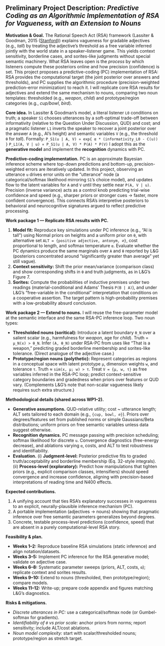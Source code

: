 ## Preliminary Project Description: *Predictive Coding as an Algorithmic Implementation of RSA for Vagueness, with an Extension to Nouns*

**Motivation & Goal.**
The Rational Speech Act (RSA) framework (Lassiter & Goodman, 2015 ([Stanford][1])) explains vagueness for gradable adjectives (e.g., *tall*) by treating the adjective’s threshold as a free variable inferred jointly with the world state in a speaker–listener game. This yields context sensitivity, borderline cases, and sorites-like judgments without special semantic machinery. What RSA leaves open is the *process* by which listeners compute these posteriors online and how precision (confidence) is set. This project proposes a predictive-coding (PC) implementation of RSA: RSA provides the computational target (the joint posterior over answers and thresholds), and PC supplies the algorithmic procedure (precision-weighted prediction-error minimization) to reach it. I will replicate core RSA results for adjectives and extend the same mechanism to nouns, comparing two noun templates: thresholded (e.g., *weapon*, *child*) and prototype/region categories (e.g., *cup/bowl*, *bird*).

**Core idea.**
In Lassiter & Goodman’s model, a literal listener `L0` conditions on truth; a speaker `S1` chooses utterances by a soft-optimal trade-off between informativity (relative to the Question Under Discussion, QUD) and cost; and a pragmatic listener `L1` inverts the speaker to recover a joint posterior over the answer `A` (e.g., Al’s height) and semantic variables `V` (e.g., the threshold `θ` for *tall*). Formally:
`P_S1(u | A, V) ∝ exp{ α * (informativity_L0 - C(u)) }`
`P_L1(A, V | u) ∝ P_S1(u | A, V) * P(A) * P(V)`
I adopt this as the **generative model** and implement the **recognition** dynamics with PC.

**Predictive-coding implementation.**
PC is an approximate Bayesian inference scheme where top-down predictions and bottom-up, precision-weighted errors are iteratively updated. In this project, observing an utterance `u` drives error units on the “utterance” node (a categorical/softmax likelihood mirroring `S1`’s choice model), and updates flow to the latent variables for `A` and `V` until they settle near `P(A, V | u)`. Precision (inverse variance) acts as a control knob predicting trial-wise confidence and speed (e.g., sharper priors or stronger cues → faster, more confident convergence). This connects RSA’s interpretive posteriors to behavioral and neurocognitive signatures argued to reflect predictive processing.

**Work package 1 — Replicate RSA results with PC.**

1. **Model fit:** Reproduce key simulations under PC inference (e.g., “Al is tall”) using Normal priors on heights and a uniform prior on `θ`, with alternative set `ALT = {positive adjective, antonym, ∅}`, cost proportional to length, and softmax temperature `α`. Evaluate whether the PC dynamics produce the same marginals over `A` and `θ` reported by L&G (posteriors concentrated around “significantly greater than average” yet still vague).
2. **Context sensitivity:** Shift the prior mean/variance (comparison class) and show corresponding shifts in `θ` and truth judgments, as in L&G’s Figure 7.
3. **Sorites:** Compute the probabilities of inductive premises under two readings (material-conditional and Adams’ Thesis `P(B | A)`), and under L&G’s “free-variable in the conditional” interpretation that conditions on a cooperative assertion. The target pattern is high-probability premises with a low-probability absurd conclusion.

**Work package 2 — Extend to nouns.**
I will reuse the free-parameter model at the semantic interface and the same RSA-PC inference loop. Two noun types:

* **Thresholded nouns (soritical):** Introduce a latent boundary `θ_N` over a salient scalar (e.g., harmfulness for *weapon*, age for *child*). Truth = `μ_N(x) > θ_N`. Infer `(A, θ_N)` under RSA-PC from uses like “That is a weapon,” predicting graded borderline membership and sorites-like tolerance. (Direct analogue of the adjective case.)
* **Prototype/region nouns (polythetic):** Represent categories as regions in a conceptual space with latent prototype `μ`, dimension weights `w`, and tolerance `τ`. Truth ≈ `sim(x, μ; w) > τ`. Treat `V = {μ, w, τ}` as free variables inferred in the RSA-PC loop; predict context-sensitive category boundaries and gradedness when priors over features or QUD vary. (Complements L&G’s note that non-scalar vagueness likely requires such extra structure.)

**Methodological details (shared across WP1–2).**

* **Generative assumptions.** QUD-relative utility; cost ~ utterance length; ALT sets tailored to each domain (e.g., `{cup, bowl, ∅}`). Priors over degrees/features set from published norms or simple Gaussians/Beta distributions; uniform priors on free semantic variables unless data suggest otherwise.
* **Recognition dynamics.** PC message passing with precision scheduling; softmax likelihood for discrete `u`. Convergence diagnostics (free-energy decrease), and ablations varying `α`, costs, and ALT to test robustness and identifiability.
* **Evaluation.** (i) **Judgment-level:** Posterior predictive fits to graded truth/acceptability and borderline membership (Eq. 32-style integrals). (ii) **Process-level (exploratory):** Predict how manipulations that tighten priors (e.g., explicit comparison classes, intensifiers) should speed convergence and increase confidence, aligning with precision-based interpretations of reading time and N400 effects.

**Expected contributions.**

1. A unifying account that ties RSA’s explanatory successes in vagueness to an explicit, neurally-plausible inference mechanism (PC).
2. A portable implementation (adjectives → nouns) showing that pragmatic inference over free semantic parameters generalizes beyond degrees.
3. Concrete, testable process-level predictions (confidence, speed) that are absent in a purely computational-level RSA story.

**Feasibility & plan.**

* **Weeks 1–2:** Reproduce baseline RSA simulations (static inference) and align notation/datasets.
* **Weeks 3–5:** Implement PC inference for the RSA generative model; validate on adjective case.
* **Weeks 6–8:** Systematic parameter sweeps (priors, ALT, costs, `α`); replicate context and sorites results.
* **Weeks 9–10:** Extend to nouns (thresholded, then prototype/region); compare models.
* **Weeks 11–12:** Write-up; prepare code appendix and figures matching L&G’s diagnostics.

**Risks & mitigations.**

* *Discrete utterances in PC:* use a categorical/softmax node (or Gumbel-softmax for gradients).
* *Identifiability of `θ` vs prior scale:* anchor priors from norms; report sensitivity; include ALT/cost ablations.
* *Noun model complexity:* start with scalar/thresholded nouns; prototype/region as stretch target.

[1]:https://cocolab.stanford.edu/papers/LassiterGoodman2015-Synthese.pdf
